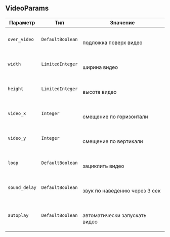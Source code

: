 
## VideoParams


<table>
    <thead>
        <tr><th>Параметр</th><th>Тип</th><th>Значение</th></tr>
    </thead>
    <tbody>
        <tr>
            <td><code>over_video</code></td>
            <td><code>DefaultBoolean</code></td>
            <td><p><br />подложка поверх видео</p></td>
        </tr><tr>
            <td><code>width</code></td>
            <td><code>LimitedInteger</code></td>
            <td><p><br />ширина видео</p></td>
        </tr><tr>
            <td><code>height</code></td>
            <td><code>LimitedInteger</code></td>
            <td><p><br />высота видео</p></td>
        </tr><tr>
            <td><code>video_x</code></td>
            <td><code>Integer</code></td>
            <td><p><br />смещение по горизонтали</p></td>
        </tr><tr>
            <td><code>video_y</code></td>
            <td><code>Integer</code></td>
            <td><p><br />смещение по вертикали</p></td>
        </tr><tr>
            <td><code>loop</code></td>
            <td><code>DefaultBoolean</code></td>
            <td><p><br />зациклить видео</p></td>
        </tr><tr>
            <td><code>sound_delay</code></td>
            <td><code>DefaultBoolean</code></td>
            <td><p><br />звук по наведению через 3 сек</p></td>
        </tr><tr>
            <td><code>autoplay</code></td>
            <td><code>DefaultBoolean</code></td>
            <td><p><br />автоматически запускать видео</p></td>
        </tr>
    </tbody>
</table>